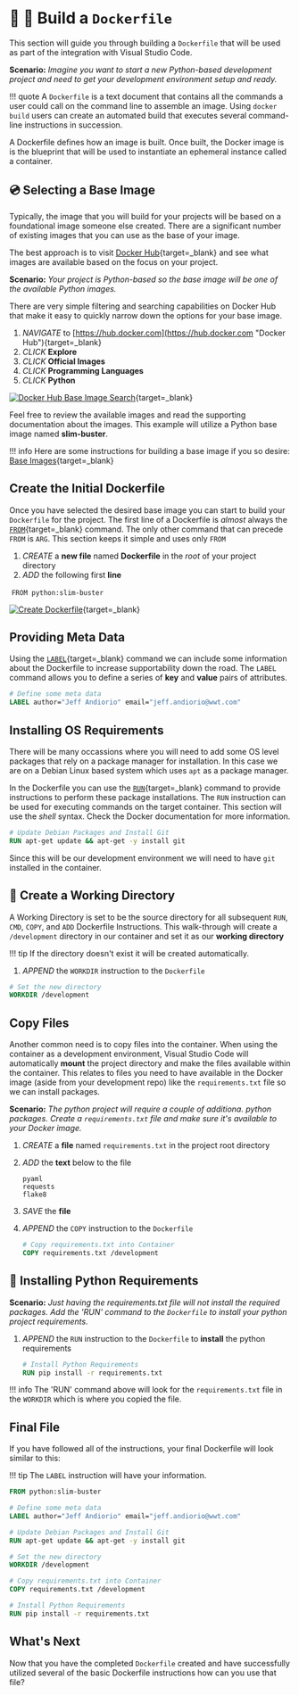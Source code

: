 # :whale: :memo: Build a `Dockerfile`

This section will guide you through building a `Dockerfile` that will be used as part of the integration with Visual Studio Code.

**Scenario:** *Imagine you want to start a new Python-based development project and need to get your development environment setup and ready.*

!!! quote
    A `Dockerfile` is a text document that contains all the commands a user could call on the command line to assemble an image. Using `docker build` users can create an automated build that executes several command-line instructions in succession.

A Dockerfile defines how an image is built.  Once built, the Docker image is is the blueprint that will be used to instantiate an ephemeral instance called a container.

## :cd: Selecting a Base Image

Typically, the image that you will build for your projects will be based on a foundational image someone else created.  There are a significant number of existing images that you can use as the base of your image.

The best approach is to visit [Docker Hub](https://hub.docker.com "Docker Hub"){target=_blank} and see what images are available based on the focus on your project.

**Scenario:** *Your project is Python-based so the base image will be one of the available Python images.*

There are very simple filtering and searching capabilities on Docker Hub that make it easy to quickly narrow down the options for your base image.

1. *NAVIGATE* to [https://hub.docker.com](https://hub.docker.com "Docker Hub"){target=_blank}
2. *CLICK* **Explore**
3. *CLICK* **Official Images**
4. *CLICK* **Programming Languages**
5. *CLICK* **Python**

[![Docker Hub Base Image Search](../images/dockerhub-base-image-search.gif "Docker Hub Base Image Search")](../../images/dockerhub-base-image-search.gif){target=_blank}

Feel free to review the available images and read the supporting documentation about the images.  This example will utilize a Python base image named **slim-buster**.

!!! info
    Here are some instructions for building a base image if you so desire: [Base Images](https://docs.docker.com/develop/develop-images/baseimages/ "Base Images"){target=_blank}

## Create the Initial Dockerfile

Once you have selected the desired base image you can start to build your `Dockerfile` for the project. The first line of a Dockerfile is *almost* always the [`FROM`](https://docs.docker.com/engine/reference/builder/#from "FROM"){target=_blank} command.  The only other command that can precede  `FROM` is `ARG`.  This section keeps it simple and uses only `FROM`

1. *CREATE* a **new file** named **Dockerfile** in the *root* of your project directory
2. *ADD* the following first **line**

​    `FROM python:slim-buster`

[![Create Dockerfile](../images/dockerfile-from.gif "Create Dockerfile")](../../images/dockerfile-from.gif){target=_blank}

## Providing Meta Data

Using the [`LABEL`](https://docs.docker.com/engine/reference/builder/#label "LABEL"){target=_blank} command we can include some information about the Dockerfile to increase supportability down the road.  The `LABEL` command allows you to define a series of **key** and **value** pairs of attributes.

```dockerfile
# Define some meta data
LABEL author="Jeff Andiorio" email="jeff.andiorio@wwt.com"
```

## Installing OS Requirements

There will be many occassions where you will need to add some OS level packages that rely on a package manager for installation.  In this case we are on a Debian Linux based system which uses `apt` as a package manager.

In the Dockerfile you can use the [`RUN`](https://docs.docker.com/engine/reference/builder/#run "RUN"){target=_blank} command to provide instructions to perform these package installations.  The `RUN` instruction can be used for executing commands on the target container.  This section will use the *shell* syntax.  Check the Docker documentation for more information.

```dockerfile
# Update Debian Packages and Install Git
RUN apt-get update && apt-get -y install git
```

Since this will be our development environment we will need to have `git` installed in the container.

## :open_file_folder: Create a Working Directory

A Working Directory is set to be the source directory for all subsequent `RUN`, `CMD`, `COPY`, and `ADD` Dockerfile Instructions.  This walk-through will create a `/development` directory in our container and set it as our **working directory**

!!! tip
    If the directory doesn't exist it will be created automatically.

1. *APPEND* the `WORKDIR` instruction to the `Dockerfile`

```dockerfile
# Set the new directory
WORKDIR /development
```

## Copy Files

Another common need is to copy files into the container.  When using the container as a development environment, Visual Studio Code will automatically **mount** the project directory and make the files available within the container.  This relates to files you need to have available in the Docker image (aside from your development repo) like the `requirements.txt` file so we can install packages.

**Scenario:** *The python project will require a couple of additiona. python packages.  Create a `requirements.txt` file and make sure it's available to your Docker image.*

1. *CREATE* a **file** named `requirements.txt` in the project root directory

2. *ADD* the **text** below to the file

   ```text
   pyaml
   requests
   flake8
   ```

3. *SAVE* the **file**

4. *APPEND* the `COPY` instruction to the `Dockerfile`

    ```dockerfile
    # Copy requirements.txt into Container
    COPY requirements.txt /development
    ```

## :snake: Installing Python Requirements

**Scenario:** *Just having the requirements.txt file will not install the required packages.  Add the 'RUN' command to the `Dockerfile` to install your python project requirements.*

1. *APPEND* the `RUN` instruction to the `Dockerfile` to **install** the python requirements

    ```dockerfile
    # Install Python Requirements
    RUN pip install -r requirements.txt
    ```

!!! info
    The 'RUN' command above will look for the `requirements.txt` file in the `WORKDIR` which is where you copied the file.

## Final File

If you have followed all of the instructions, your final Dockerfile will look similar to this:

!!! tip
    The `LABEL` instruction will have your information.

```dockerfile
FROM python:slim-buster

# Define some meta data
LABEL author="Jeff Andiorio" email="jeff.andiorio@wwt.com"

# Update Debian Packages and Install Git
RUN apt-get update && apt-get -y install git

# Set the new directory
WORKDIR /development

# Copy requirements.txt into Container
COPY requirements.txt /development

# Install Python Requirements
RUN pip install -r requirements.txt

```

## What's Next

Now that you have the completed `Dockerfile` created and have successfully utilized several of the basic Dockerfile instructions how can you use that file?
